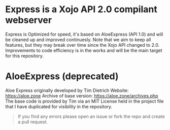 # Express is a Xojo API 2.0 compilant webserver
Express is Optimized for speed, it's based on AloeExpress (API 1.0) and will be cleaned up and improved continuesly.
Note that we aim to keep all features, but they may break over time since the Xojo API changed to 2.0.
Improvements to code efficiency is in the works and will be the main target for this repository.


# AloeExpress (deprecated)
Aloe Express originally developed by Tim Dietrich
Website: https://aloe.zone
Archive of base version: https://aloe.zone/archives.php
The base code is provided by Tim via an MIT License held in the project file that I have duplicated for visibility in the repository.

> If you find any errors please open an issue or fork the repo and create a pull request.

